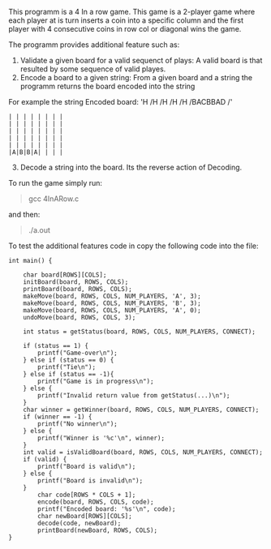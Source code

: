 This programm is a 4 In a row game. 
This game is a 2-player game where each player at is turn inserts a coin into a specific column and the first player with 4 consecutive coins in row col or diagonal wins the game.

The programm provides additional feature such as:
1. Validate a given board for a valid sequenct of plays:
    A valid board is that resulted by some sequence of valid playes.
2. Encode a board to a given string:
    From a given board and a string the programm returns the board encoded into the string
    
For example the string Encoded board: 'H /H /H /H /H /BACBBAD /'

~~~~~~~~~~~~~~~
| | | | | | | |
| | | | | | | |
| | | | | | | |
| | | | | | | |
| | | | | | | |
|A|B|B|A| | | |
~~~~~~~~~~~~~~~

3. Decode a string into the board. Its the reverse action of Decoding.

To run the game simply run:
> gcc 4InARow.c

and then:

> ./a.out

To test the additional features code in copy the following code into the file:

```
int main() {

    char board[ROWS][COLS];
    initBoard(board, ROWS, COLS);
    printBoard(board, ROWS, COLS);
    makeMove(board, ROWS, COLS, NUM_PLAYERS, 'A', 3);
    makeMove(board, ROWS, COLS, NUM_PLAYERS, 'B', 3);
    makeMove(board, ROWS, COLS, NUM_PLAYERS, 'A', 0);
    undoMove(board, ROWS, COLS, 3);

    int status = getStatus(board, ROWS, COLS, NUM_PLAYERS, CONNECT);
        
    if (status == 1) {
        printf("Game-over\n");
    } else if (status == 0) {
        printf("Tie\n");
    } else if (status == -1){
        printf("Game is in progress\n");
    } else {
        printf("Invalid return value from getStatus(...)\n");
    }
    char winner = getWinner(board, ROWS, COLS, NUM_PLAYERS, CONNECT);
    if (winner == -1) {
        printf("No winner\n");
    } else {
        printf("Winner is '%c'\n", winner);
    }
    int valid = isValidBoard(board, ROWS, COLS, NUM_PLAYERS, CONNECT);
    if (valid) {
        printf("Board is valid\n");
    } else {
        printf("Board is invalid\n");
    }
        char code[ROWS * COLS + 1];
        encode(board, ROWS, COLS, code);
        printf("Encoded board: '%s'\n", code);
        char newBoard[ROWS][COLS];
        decode(code, newBoard);
        printBoard(newBoard, ROWS, COLS);
}

```
